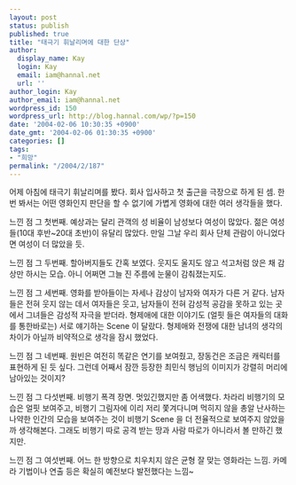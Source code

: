 ```yaml
---
layout: post
status: publish
published: true
title: "태극기 휘날리며에 대한 단상"
author:
  display_name: Kay
  login: Kay
  email: iam@hannal.net
  url: ''
author_login: Kay
author_email: iam@hannal.net
wordpress_id: 150
wordpress_url: http://blog.hannal.com/wp/?p=150
date: '2004-02-06 10:30:35 +0900'
date_gmt: '2004-02-06 01:30:35 +0900'
categories: []
tags:
- "희망"
permalink: "/2004/2/187"
---
```

<p>어제 아침에 태극기 휘날리며를 봤다. 회사 입사하고 첫 출근을 극장으로 하게 된 셈. 한 번 봐서는 어떤 영화인지 판단을 할 수 없기에 가볍게 영화에 대한 여러 생각들을 했다.</p>
<p>느낀 점 그 첫번째. 예상과는 달리 관객의 성 비율이 남성보다 여성이 많았다. 젊은 여성들(10대 후반~20대 초반)이 유달리 많았다. 만일 그날 우리 회사 단체 관람이 아니었다면 여성이 더 많았을 듯.</p>
<p>느낀 점 그 두번째. 할아버지들도 간혹 보였다. 웃지도 울지도 않고 석고처럼 앉은 채 감상만 하시는 모습. 아니 어쩌면 그늘 진 주름에 눈물이 감춰졌는지도.</p>
<p>느낀 점 그 세번째. 영화를 받아들이는 자세나 감상이 남자와 여자가 다른 거 같다. 남자들은 전혀 웃지 않는 데서 여자들은 웃고, 남자들이 전혀 감성적 공감을 못하고 있는 곳에서 그녀들은 감성적 자극을 받더라. 형제애에 대한 이야기도 (얼핏 들은 여자들의 대화를 통한바로는) 서로 얘기하는 Scene 이 달랐다. 형제애와 전쟁에 대한 남녀의 생각의 차이가 아닐까 비약적으로 생각을 잠시 했었다.</p>
<p>느낀 점 그 네번째. 원빈은 여전히 똑같은 연기를 보여줬고, 장동건은 조금은 캐릭터를 표현하게 된 듯 싶다. 그런데 어째서 잠깐 등장한 최민식 행님의 이미지가 강렬히 머리에 남아있는 것이지?</p>
<p>느낀 점 그 다섯번째. 비행기 폭격 장면. 멋있긴했지만 좀 어색했다. 차라리 비행기의 모습은 얼핏 보여주고, 비행기 그림자에 이리 저리 쫓겨다니며 먹히지 않을 총알 난사하는 나약한 인간의 모습을 보여주는 것이 비행기 Scene 을 더 전율적으로 보여주지 않았을까 생각해본다. 그래도 비행기 따로 공격 받는 땅과 사람 따로가 아니라서 볼 만하긴 했지만.</p>
<p>느낀 점 그 여섯번째. 어느 한 방향으로 치우치지 않은 균형 잘 맞는 영화라는 느낌. 카메라 기법이나 연출 등은 확실히 예전보다 발전했다는 느낌~</p>
